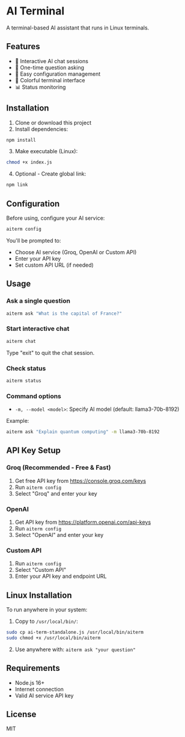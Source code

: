 # AI Terminal

A terminal-based AI assistant that runs in Linux terminals.

## Features

- 🤖 Interactive AI chat sessions
- 💬 One-time question asking
- 🔧 Easy configuration management
- 🎨 Colorful terminal interface
- 📊 Status monitoring

## Installation

1. Clone or download this project
2. Install dependencies:
```bash
npm install
```

3. Make executable (Linux):
```bash
chmod +x index.js
```

4. Optional - Create global link:
```bash
npm link
```

## Configuration

Before using, configure your AI service:

```bash
aiterm config
```

You'll be prompted to:
- Choose AI service (Groq, OpenAI or Custom API)
- Enter your API key
- Set custom API URL (if needed)

## Usage

### Ask a single question
```bash
aiterm ask "What is the capital of France?"
```

### Start interactive chat
```bash
aiterm chat
```
Type "exit" to quit the chat session.

### Check status
```bash
aiterm status
```

### Command options

- `-m, --model <model>`: Specify AI model (default: llama3-70b-8192)

Example:
```bash
aiterm ask "Explain quantum computing" -m llama3-70b-8192
```

## API Key Setup

### Groq (Recommended - Free & Fast)
1. Get free API key from https://console.groq.com/keys
2. Run `aiterm config`
3. Select "Groq" and enter your key

### OpenAI
1. Get API key from https://platform.openai.com/api-keys
2. Run `aiterm config`
3. Select "OpenAI" and enter your key

### Custom API
1. Run `aiterm config`
2. Select "Custom API"
3. Enter your API key and endpoint URL

## Linux Installation

To run anywhere in your system:

1. Copy to `/usr/local/bin/`:
```bash
sudo cp ai-term-standalone.js /usr/local/bin/aiterm
sudo chmod +x /usr/local/bin/aiterm
```

2. Use anywhere with: `aiterm ask "your question"`

## Requirements

- Node.js 16+
- Internet connection
- Valid AI service API key

## License

MIT
